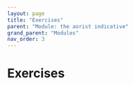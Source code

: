 ```yaml
---
layout: page
title: "Exercises"
parent: "Module: the aorist indicative"
grand_parent: "Modules"
nav_order: 3
---
```


# Exercises

